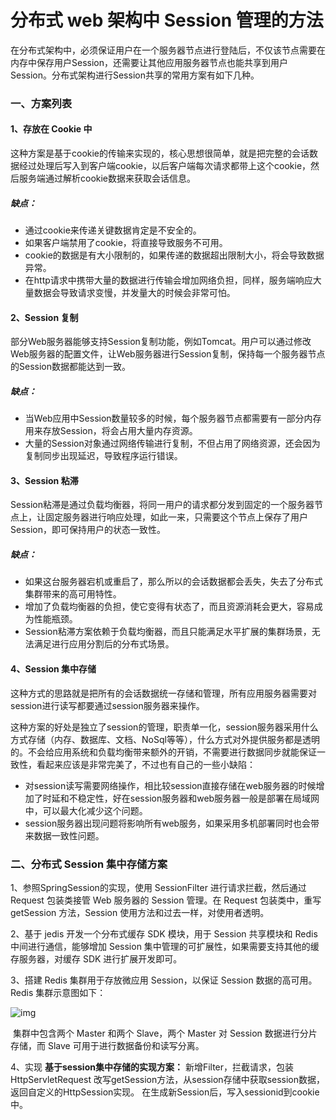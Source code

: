 # 分布式 web 架构中 Session 管理的方法

​	在分布式架构中，必须保证用户在一个服务器节点进行登陆后，不仅该节点需要在内存中保存用户Session，还需要让其他应用服务器节点也能共享到用户Session。分布式架构进行Session共享的常用方案有如下几种。

### 一、方案列表

#### 1、存放在 Cookie 中

​	这种方案是基于cookie的传输来实现的，核心思想很简单，就是把完整的会话数据经过处理后写入到客户端cookie，以后客户端每次请求都带上这个cookie，然后服务端通过解析cookie数据来获取会话信息。

##### 缺点：

- 通过cookie来传递关键数据肯定是不安全的。
- 如果客户端禁用了cookie，将直接导致服务不可用。
- cookie的数据是有大小限制的，如果传递的数据超出限制大小，将会导致数据异常。
- 在http请求中携带大量的数据进行传输会增加网络负担，同样，服务端响应大量数据会导致请求变慢，并发量大的时候会非常可怕。

#### 2、Session 复制

​	部分Web服务器能够支持Session复制功能，例如Tomcat。用户可以通过修改Web服务器的配置文件，让Web服务器进行Session复制，保持每一个服务器节点的Session数据都能达到一致。

##### 缺点：

- 当Web应用中Session数量较多的时候，每个服务器节点都需要有一部分内存用来存放Session，将会占用大量内存资源。
- 大量的Session对象通过网络传输进行复制，不但占用了网络资源，还会因为复制同步出现延迟，导致程序运行错误。

#### 3、Session 粘滞

​	Session粘滞是通过负载均衡器，将同一用户的请求都分发到固定的一个服务器节点上，让固定服务器进行响应处理，如此一来，只需要这个节点上保存了用户Session，即可保持用户的状态一致性。

##### 缺点：

- 如果这台服务器宕机或重启了，那么所以的会话数据都会丢失，失去了分布式集群带来的高可用特性。
- 增加了负载均衡器的负担，使它变得有状态了，而且资源消耗会更大，容易成为性能瓶颈。
- Session粘滞方案依赖于负载均衡器，而且只能满足水平扩展的集群场景，无法满足进行应用分割后的分布式场景。

#### 4、Session 集中存储

​	这种方式的思路就是把所有的会话数据统一存储和管理，所有应用服务器需要对session进行读写都要通过session服务器来操作。

​	这种方案的好处是独立了session的管理，职责单一化，session服务器采用什么方式存储（内存、数据库、文档、NoSql等等），什么方式对外提供服务都是透明的。不会给应用系统和负载均衡带来额外的开销，不需要进行数据同步就能保证一致性，看起来应该是非常完美了，不过也有自己的一些小缺陷：

- 对session读写需要网络操作，相比较session直接存储在web服务器的时候增加了时延和不稳定性，好在session服务器和web服务器一般是部署在局域网中，可以最大化减少这个问题。
- session服务器出现问题将影响所有web服务，如果采用多机部署同时也会带来数据一致性问题。

### 二、分布式 Session 集中存储方案

1、参照SpringSession的实现，使用 SessionFilter 进行请求拦截，然后通过 Request 包装类接管 Web 服务器的 Session 管理。在 Request 包装类中，重写 getSession 方法，Session 使用方法和过去一样，对使用者透明。

2、基于 jedis 开发一个分布式缓存 SDK 模块，用于 Session 共享模块和 Redis 中间进行通信，能够增加 Session 集中管理的可扩展性，如果需要支持其他的缓存服务器，对缓存 SDK 进行扩展开发即可。

3、搭建 Redis 集群用于存放微应用 Session，以保证 Session 数据的高可用。Redis 集群示意图如下：

![img](https://upload-images.jianshu.io/upload_images/6430003-6b967add86dca19b.png?imageMogr2/auto-orient/strip|imageView2/2/w/640/format/webp)

​	集群中包含两个 Master 和两个 Slave，两个 Master 对 Session 数据进行分片存储，而 Slave 可用于进行数据备份和读写分离。

4、实现
**基于session集中存储的实现方案：**
新增Filter，拦截请求，包装HttpServletRequest
改写getSession方法，从session存储中获取session数据，返回自定义的HttpSession实现。
在生成新Session后，写入sessionid到cookie中。
